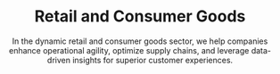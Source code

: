 ---
layout: industry
order: 4
title: Retail and Consumer Goods
subtitle: "In the dynamic retail and consumer goods sector, we help companies enhance operational agility, optimize supply chains, and leverage data-driven insights for superior customer experiences."
intro: "SLKone empowers retail and consumer goods companies to thrive in an era of rapid change and evolving consumer expectations. We partner with organizations to enhance operational agility, optimize supply chains, and leverage data-driven insights for superior customer experiences."
landscape-title: "The Retail & Consumer Goods Landscape"
landscape-intro: "The retail and consumer goods sector is undergoing significant transformation, driven by:"
landscape:
  - "Omnichannel retail integration and seamless customer experiences"
  - "Shift towards direct-to-consumer (D2C) models"
  - "Increasing focus on sustainability and ethical consumption"
  - "Personalization and data-driven marketing"
  - "Supply chain disruptions and the need for resilience"
landscape-conclusion: "These forces reshape consumer behaviors and business models, necessitating agile and innovative approaches."
approach-title: "Our Approach"
approach-intro: "SLKone adopts a comprehensive approach to retail and consumer goods challenges, integrating operational excellence with customer-centric strategies. Our framework encompasses:"
approach:
  - "Omnichannel Integration: Unifying online and offline experiences"
  - "Supply Chain Optimization: Enhancing resilience and efficiency"
  - "Data Analytics Enablement: Driving insights-based decision making"
  - "Customer Experience Enhancement: Personalizing interactions across touchpoints"
  - "Sustainability Integration: Embedding eco-friendly practices in operations"
why_choose:
  - "Industry-Specific Expertise: Deep understanding of retail and consumer goods dynamics."
  - "Omnichannel Strategies: Seamlessly integrating online and offline experiences."
  - "Supply Chain Excellence: Enhancing resilience and efficiency in your supply networks."
  - "Data-Driven Insights: Leveraging analytics to inform strategic decisions."
  - "Customer-Centric Solutions: Personalizing interactions to improve customer satisfaction."
  - "Sustainable Practices: Implementing eco-friendly and ethical consumption strategies."
  - "Proven Success: Demonstrated results in optimizing operations and driving growth."
  - "Collaborative Partnership: Working closely with your team to ensure tailored and effective solutions."
cta: "Ready to elevate your retail and consumer goods operations? Contact SLKone today to learn how our specialized services can enhance your operational agility and customer experiences."
icon: "fa-solid fa-store"
---